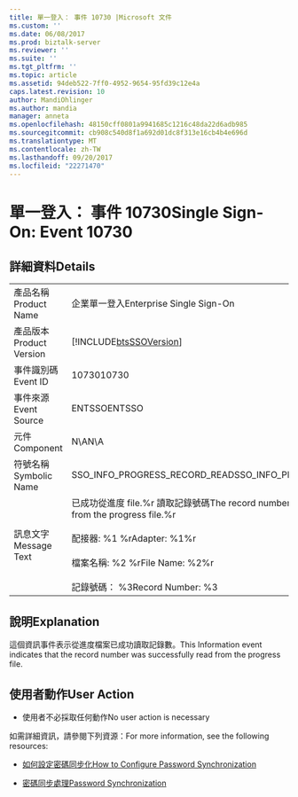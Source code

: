 ```yaml
---
title: 單一登入： 事件 10730 |Microsoft 文件
ms.custom: ''
ms.date: 06/08/2017
ms.prod: biztalk-server
ms.reviewer: ''
ms.suite: ''
ms.tgt_pltfrm: ''
ms.topic: article
ms.assetid: 94deb522-7ff0-4952-9654-95fd39c12e4a
caps.latest.revision: 10
author: MandiOhlinger
ms.author: mandia
manager: anneta
ms.openlocfilehash: 48150cff0801a9941685c1216c48da22d6adb985
ms.sourcegitcommit: cb908c540d8f1a692d01dc8f313e16cb4b4e696d
ms.translationtype: MT
ms.contentlocale: zh-TW
ms.lasthandoff: 09/20/2017
ms.locfileid: "22271470"
---
```

# <a name="single-sign-on-event-10730"></a><span data-ttu-id="fb779-102">單一登入： 事件 10730</span><span class="sxs-lookup"><span data-stu-id="fb779-102">Single Sign-On: Event 10730</span></span>
## <a name="details"></a><span data-ttu-id="fb779-103">詳細資料</span><span class="sxs-lookup"><span data-stu-id="fb779-103">Details</span></span>  
  
|||  
|-|-|  
|<span data-ttu-id="fb779-104">產品名稱</span><span class="sxs-lookup"><span data-stu-id="fb779-104">Product Name</span></span>|<span data-ttu-id="fb779-105">企業單一登入</span><span class="sxs-lookup"><span data-stu-id="fb779-105">Enterprise Single Sign-On</span></span>|  
|<span data-ttu-id="fb779-106">產品版本</span><span class="sxs-lookup"><span data-stu-id="fb779-106">Product Version</span></span>|[!INCLUDE[btsSSOVersion](../includes/btsssoversion-md.md)]|  
|<span data-ttu-id="fb779-107">事件識別碼</span><span class="sxs-lookup"><span data-stu-id="fb779-107">Event ID</span></span>|<span data-ttu-id="fb779-108">10730</span><span class="sxs-lookup"><span data-stu-id="fb779-108">10730</span></span>|  
|<span data-ttu-id="fb779-109">事件來源</span><span class="sxs-lookup"><span data-stu-id="fb779-109">Event Source</span></span>|<span data-ttu-id="fb779-110">ENTSSO</span><span class="sxs-lookup"><span data-stu-id="fb779-110">ENTSSO</span></span>|  
|<span data-ttu-id="fb779-111">元件</span><span class="sxs-lookup"><span data-stu-id="fb779-111">Component</span></span>|<span data-ttu-id="fb779-112">N\A</span><span class="sxs-lookup"><span data-stu-id="fb779-112">N\A</span></span>|  
|<span data-ttu-id="fb779-113">符號名稱</span><span class="sxs-lookup"><span data-stu-id="fb779-113">Symbolic Name</span></span>|<span data-ttu-id="fb779-114">SSO_INFO_PROGRESS_RECORD_READ</span><span class="sxs-lookup"><span data-stu-id="fb779-114">SSO_INFO_PROGRESS_RECORD_READ</span></span>|  
|<span data-ttu-id="fb779-115">訊息文字</span><span class="sxs-lookup"><span data-stu-id="fb779-115">Message Text</span></span>|<span data-ttu-id="fb779-116">已成功從進度 file.%r 讀取記錄號碼</span><span class="sxs-lookup"><span data-stu-id="fb779-116">The record number was successfully read from the progress file.%r</span></span><br /><br /> <span data-ttu-id="fb779-117">配接器: %1 %r</span><span class="sxs-lookup"><span data-stu-id="fb779-117">Adapter: %1%r</span></span><br /><br /> <span data-ttu-id="fb779-118">檔案名稱: %2 %r</span><span class="sxs-lookup"><span data-stu-id="fb779-118">File Name: %2%r</span></span><br /><br /> <span data-ttu-id="fb779-119">記錄號碼： %3</span><span class="sxs-lookup"><span data-stu-id="fb779-119">Record Number: %3</span></span>|  
  
## <a name="explanation"></a><span data-ttu-id="fb779-120">說明</span><span class="sxs-lookup"><span data-stu-id="fb779-120">Explanation</span></span>  
 <span data-ttu-id="fb779-121">這個資訊事件表示從進度檔案已成功讀取記錄數。</span><span class="sxs-lookup"><span data-stu-id="fb779-121">This Information event indicates that the record number was successfully read from the progress file.</span></span>  
  
## <a name="user-action"></a><span data-ttu-id="fb779-122">使用者動作</span><span class="sxs-lookup"><span data-stu-id="fb779-122">User Action</span></span>  
  
-   <span data-ttu-id="fb779-123">使用者不必採取任何動作</span><span class="sxs-lookup"><span data-stu-id="fb779-123">No user action is necessary</span></span>  
  
 <span data-ttu-id="fb779-124">如需詳細資訊，請參閱下列資源：</span><span class="sxs-lookup"><span data-stu-id="fb779-124">For more information, see the following resources:</span></span>  
  
-   [<span data-ttu-id="fb779-125">如何設定密碼同步化</span><span class="sxs-lookup"><span data-stu-id="fb779-125">How to Configure Password Synchronization</span></span>](../core/how-to-configure-password-synchronization.md)  
  
-   [<span data-ttu-id="fb779-126">密碼同步處理</span><span class="sxs-lookup"><span data-stu-id="fb779-126">Password Synchronization</span></span>](../core/password-synchronization2.md)